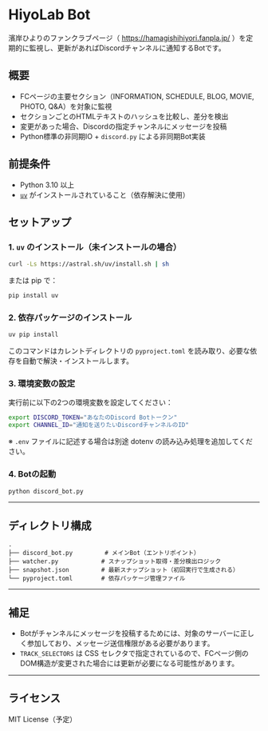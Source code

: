 # HiyoLab Bot

濱岸ひよりのファンクラブページ（ https://hamagishihiyori.fanpla.jp/ ）を定期的に監視し、更新があればDiscordチャンネルに通知するBotです。

## 概要

- FCページの主要セクション（INFORMATION, SCHEDULE, BLOG, MOVIE, PHOTO, Q&A）を対象に監視
- セクションごとのHTMLテキストのハッシュを比較し、差分を検出
- 変更があった場合、Discordの指定チャンネルにメッセージを投稿
- Python標準の非同期IO + `discord.py` による非同期Bot実装

## 前提条件

- Python 3.10 以上
- [`uv`](https://github.com/astral-sh/uv) がインストールされていること（依存解決に使用）

## セットアップ

### 1. `uv` のインストール（未インストールの場合）

```bash
curl -Ls https://astral.sh/uv/install.sh | sh
````

または pip で：

```bash
pip install uv
```

### 2. 依存パッケージのインストール

```bash
uv pip install
```

このコマンドはカレントディレクトリの `pyproject.toml` を読み取り、必要な依存を自動で解決・インストールします。

### 3. 環境変数の設定

実行前に以下の2つの環境変数を設定してください：

```bash
export DISCORD_TOKEN="あなたのDiscord Botトークン"
export CHANNEL_ID="通知を送りたいDiscordチャンネルのID"
```

※ `.env` ファイルに記述する場合は別途 dotenv の読み込み処理を追加してください。

### 4. Botの起動

```bash
python discord_bot.py
```

---

## ディレクトリ構成

```
.
├── discord_bot.py         # メインBot（エントリポイント）
├── watcher.py            # スナップショット取得・差分検出ロジック
├── snapshot.json         # 最新スナップショット（初回実行で生成される）
└── pyproject.toml        # 依存パッケージ管理ファイル
```

---

## 補足

* Botがチャンネルにメッセージを投稿するためには、対象のサーバーに正しく参加しており、メッセージ送信権限がある必要があります。
* `TRACK_SELECTORS` は CSS セレクタで指定されているので、FCページ側のDOM構造が変更された場合には更新が必要になる可能性があります。

---

## ライセンス

MIT License（予定）
